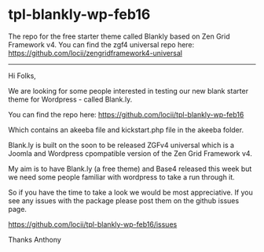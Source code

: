 # tpl-blankly-wp-feb16
The repo for the free starter theme called Blankly based on Zen Grid Framework v4. You can find the zgf4 universal repo here: https://github.com/locii/zengridframework4-universal

-----

Hi Folks,

We are looking for some people interested in testing our new blank starter theme for Wordpress - called Blank.ly.

You can find the repo here:
https://github.com/locii/tpl-blankly-wp-feb16

Which contains an akeeba file and kickstart.php file in the akeeba folder.

Blank.ly is built on the soon to be released ZGFv4 universal which is a Joomla and Wordpress cpompatible version of the Zen Grid Framework v4.

My aim is to have Blank.ly (a free theme) and Base4 released this week but we need some people familiar with wordpress to take a run through it.

So if you have the time to take a look we would be most appreciative. If you see any issues with the package please post them on the github issues page.

https://github.com/locii/tpl-blankly-wp-feb16/issues

Thanks Anthony
